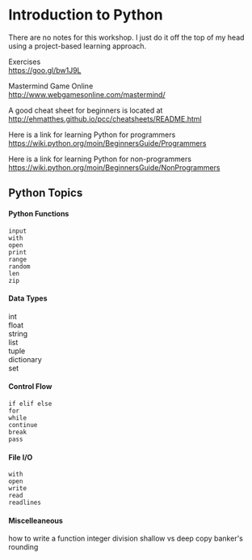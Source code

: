 # Introduction to Python

There are no notes for this workshop. I just do it off the top of my head using a project-based learning approach.

Exercises  
https://goo.gl/bw1J9L

Mastermind Game Online  
http://www.webgamesonline.com/mastermind/

A good cheat sheet for beginners is located at  
http://ehmatthes.github.io/pcc/cheatsheets/README.html

Here is a link for learning Python for programmers  
https://wiki.python.org/moin/BeginnersGuide/Programmers

Here is a link for learning Python for non-programmers  
https://wiki.python.org/moin/BeginnersGuide/NonProgrammers

## Python Topics
#### Python Functions
```
input
with
open
print
range
random
len
zip
```

#### Data Types
int  
float  
string  
list  
tuple  
dictionary  
set  

#### Control Flow
```
if elif else
for
while
continue
break
pass
```

#### File I/O
```
with
open
write
read
readlines
```

#### Miscelleaneous
how to write a function
integer division
shallow vs deep copy
banker's rounding
